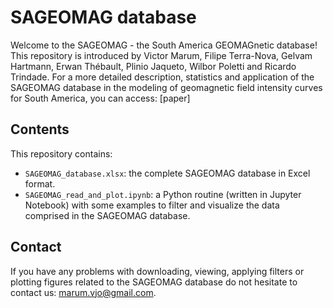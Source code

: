 # SAGEOMAG database
Welcome to the SAGEOMAG - the South America GEOMAGnetic database!
This repository is introduced by Victor Marum, Filipe Terra-Nova, Gelvam Hartmann, Erwan Thébault, Plinio Jaqueto, Wilbor Poletti and Ricardo Trindade.
For a more detailed description, statistics and application of the SAGEOMAG database in the modeling of geomagnetic field intensity curves for South America, you can access:
[paper]

## Contents
This repository contains:
* `SAGEOMAG_database.xlsx`: the complete SAGEOMAG database in Excel format.
* `SAGEOMAG_read_and_plot.ipynb`: a Python routine (written in Jupyter Notebook) with some examples to filter and visualize the data comprised in the SAGEOMAG database.

## Contact
If you have any problems with downloading, viewing, applying filters or plotting figures related to the SAGEOMAG database do not hesitate to contact us: marum.vjo@gmail.com.
